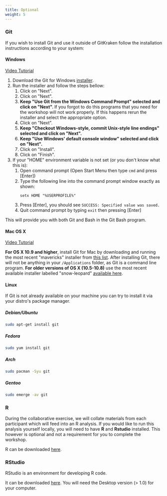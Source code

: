 ```yaml
---
title: Optional
weight: 5
---
```


### Git

If you wish to install Git and use it outside of GitKraken follow the installation instructions according to your system:

#### Windows
<a href="https://www.youtube.com/watch?v=339AEqk9c-8">Video Tutorial</a>
<ol>
<li>Download the Git for Windows <a href="https://git-for-windows.github.io/">installer</a>.</li>
<li>Run the installer and follow the steps bellow:
<ol>
<li>Click on "Next".</li>
<!-- Select Components -->
<li>Click on "Next".</li>
<!-- Adjusting your PATH environment -->
<li>
<strong>
Keep "Use Git from the Windows Command Prompt" selected and click on "Next".
</strong>
If you forgot to do this programs that you need for the workshop will not work properly. If this happens rerun the installer and select the appropriate option.
</li>
<!-- Choosing the SSH executable -->
<li>Click on "Next".</li>
<!-- Configuring the line ending conversions -->
<li>
<strong>
Keep "Checkout Windows-style, commit Unix-style line endings" selected and click on "Next".
</strong>
</li>
<!-- Configuring the terminal emulator to use with Git Bash -->
<li>
<strong>
Keep "Use Windows' default console window" selected and click on "Next".
</strong>
</li>
<!-- Configuring experimental performance tweaks -->
<li>Click on "Install".</li>
<!-- Installing -->
<!-- Completing the Git Setup Wizard -->
<li>Click on "Finish".</li>
</ol>
</li>
<li>
If your "HOME" environment variable is not set (or you don't know what this is):
<ol>
<li>Open command prompt (Open Start Menu then type <code>cmd</code> and press [Enter])</li>
<li>
Type the following line into the command prompt window exactly as shown:
<p><code>setx HOME "%USERPROFILE%"</code></p>
</li>
<li>Press [Enter], you should see <code>SUCCESS: Specified value was saved.</code></li>
<li>Quit command prompt by typing <code>exit</code> then pressing [Enter]</li>
</ol>
</li>
</ol>
<p>This will provide you with both Git and Bash in the Git Bash program.</p>




#### Mac OS X

<a href="https://www.youtube.com/watch?v=9LQhwETCdwY ">Video Tutorial</a>
<p>
<strong>For OS X 10.9 and higher</strong>, install Git for Mac
by downloading and running the most recent "mavericks" installer from
<a href="http://sourceforge.net/projects/git-osx-installer/files/">this list</a>.
After installing Git, there will not be anything in your <code>/Applications</code> folder,
as Git is a command line program.
<strong>For older versions of OS X (10.5-10.8)</strong> use the
most recent available installer labelled "snow-leopard"
<a href="http://sourceforge.net/projects/git-osx-installer/files/">available here</a>.
</p>


#### Linux

If Git is not already available on your machine you can try to install it via your distro's package manager.

##### Debian/Ubuntu

``` bash
sudo apt-get install git
```

##### Fedora

``` bash
sudo yum install git
```

##### Arch

``` bash
sudo pacman -Syu git
```

##### Gentoo

``` bash
sudo emerge -av git
```


### R

During the collaborative exercise, we will collate materials from each participant which will feed into an R analysis. If you would like to run this analysis yourself locally, you will need to have **R** and **Rstudio** installed. This however is optional and not a requirement for you to complete the workshop.

R can be downloaded [here](https://cran.r-project.org/mirrors.html).

### RStudio
RStudio is an environment for developing R code.

It can be downloaded [here](https://www.rstudio.com/products/rstudio/download/).
You will need the Desktop version (> 1.0) for your computer.
